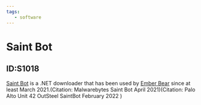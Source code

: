 ```yaml
---
tags:
   - software
---
```

# Saint Bot
## ID:S1018
[Saint Bot](software/S1018) is a .NET downloader that has been used by [Ember Bear](groups/G1003) since at least March 2021.(Citation: Malwarebytes Saint Bot April 2021)(Citation: Palo Alto Unit 42 OutSteel SaintBot February 2022 )
